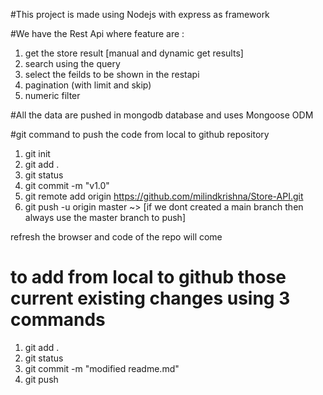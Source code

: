 #This project is made using Nodejs with express as framework

#We have the Rest Api where feature are :

1. get the store result [manual and dynamic get results]
2. search using the query
3. select the feilds to be shown in the restapi
4. pagination (with limit and skip)
5. numeric filter

#All the data are pushed in mongodb database and uses Mongoose ODM

#git command to push the code from local to github repository

1. git init
2. git add .
3. git status
4. git commit -m "v1.0"
5. git remote add origin https://github.com/milindkrishna/Store-API.git
6. git push -u origin master ~> [if we dont created a main branch then always use the master branch to push]

refresh the browser and code of the repo will come

# to add from local to github those current existing changes using 3 commands

1. git add .
2. git status
3. git commit -m "modified readme.md"
4. git push